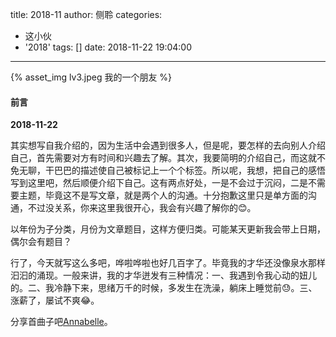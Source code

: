 title: 2018-11
author: 侧聆
categories:
  - 这小伙
  - '2018'
tags: []
date: 2018-11-22 19:04:00
---
{% asset_img lv3.jpeg 我的一个朋友 %}

#### 前言

**2018-11-22**

其实想写自我介绍的，因为生活中会遇到很多人，但是呢，要怎样的去向别人介绍自己，首先需要对方有时间和兴趣去了解。其次，我要简明的介绍自己，而这就不免无聊，干巴巴的描述使自己被标记上一个个标签。所以呢，我想，把自己的感悟写到这里吧，然后顺便介绍下自己。这有两点好处，一是不会过于沉闷，二是不需要主题，毕竟这不是写文章，就是两个人的沟通。十分抱歉这里只是单方面的沟通，不过没关系，你来这里我很开心，我会有兴趣了解你的:blush:。

以年份为子分类，月份为文章题目，这样方便归类。可能某天更新我会带上日期，偶尔会有题目？

行了，今天就写这么多吧，哗啦哗啦也好几百字了。毕竟我的才华还没像泉水那样汩汩的涌现。一般来讲，我的才华迸发有三种情况：一、我遇到令我心动的妞儿的。二、我冷静下来，思绪万千的时候，多发生在洗澡，躺床上睡觉前:sweat:。三、涨薪了，屡试不爽:joy:。

分享首曲子吧[Annabelle](http://url.cn/5YIk2rY)。